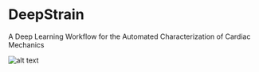 # DeepStrain
A Deep Learning Workflow for the Automated Characterization of Cardiac Mechanics

![alt text](http://url/to/img.png)

